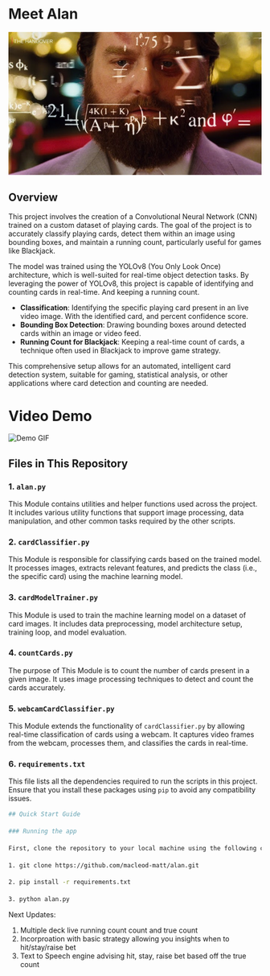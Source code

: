 
# Meet Alan
![Cover Photo](media/alanImage.jpg)


## Overview

This project involves the creation of a Convolutional Neural Network (CNN) trained on a custom dataset of playing cards. The goal of the project is to accurately classify playing cards, detect them within an image using bounding boxes, and maintain a running count, particularly useful for games like Blackjack.

The model was trained using the YOLOv8 (You Only Look Once) architecture, which is well-suited for real-time object detection tasks. By leveraging the power of YOLOv8, this project is capable of identifying and counting cards in real-time. And keeping a running count.


- **Classification**: Identifying the specific playing card present in an live video image. With the identified card, and percent confidence score.
- **Bounding Box Detection**: Drawing bounding boxes around detected cards within an image or video feed.
- **Running Count for Blackjack**: Keeping a real-time count of cards, a technique often used in Blackjack to improve game strategy.

This comprehensive setup allows for an automated, intelligent card detection system, suitable for gaming, statistical analysis, or other applications where card detection and counting are needed.

# Video Demo 
![Demo GIF](media/demo.gif)

## Files in This Repository

### 1. `alan.py`
This Module  contains utilities and helper functions used across the project. It includes various utility functions that support image processing, data manipulation, and other common tasks required by the other scripts.

### 2. `cardClassifier.py`
This Module  is responsible for classifying cards based on the trained model. It processes images, extracts relevant features, and predicts the class (i.e., the specific card) using the machine learning model.

### 3. `cardModelTrainer.py`
This Module  is used to train the machine learning model on a dataset of card images. It includes data preprocessing, model architecture setup, training loop, and model evaluation.

### 4. `countCards.py`
The purpose of This Module  is to count the number of cards present in a given image. It uses image processing techniques to detect and count the cards accurately.

### 5. `webcamCardClassifier.py`
This Module  extends the functionality of `cardClassifier.py` by allowing real-time classification of cards using a webcam. It captures video frames from the webcam, processes them, and classifies the cards in real-time.

### 6. `requirements.txt`
This file lists all the dependencies required to run the scripts in this project. Ensure that you install these packages using `pip` to avoid any compatibility issues.
```bash
## Quick Start Guide

### Running the app

First, clone the repository to your local machine using the following command:

1. git clone https://github.com/macleod-matt/alan.git

2. pip install -r requirements.txt

3. python alan.py

```

Next Updates: 
1. Multiple deck live running count count and true count
2. Incorproation with basic strategy allowing you insights when to hit/stay/raise bet 
3. Text to Speech engine advising hit, stay, raise bet based off the true count
